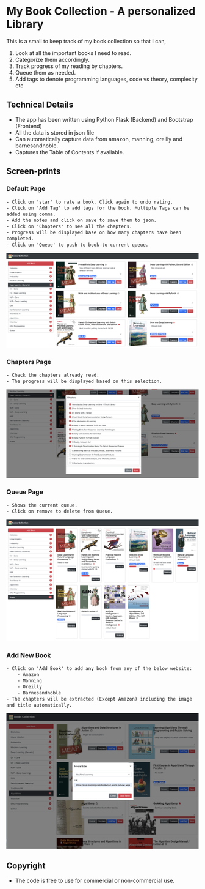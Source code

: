# My Book Collection - A personalized Library
This is a small to keep track of my book collection so that I can,
1. Look at all the important books I need to read.
2. Categorize them accordingly.
3. Track progress of my reading by chapters.
4. Queue them as needed.
5. Add tags to denote programming languages, code vs theory, complexity etc

## Technical Details
- The app has been written using Python Flask (Backend) and Bootstrap (Frontend)
- All the data is stored in json file
- Can automatically capture data from amazon, manning, oreilly and barnesandnoble.
- Captures the Table of Contents if available.

## Screen-prints
### Default Page
    - Click on 'star' to rate a book. Click again to undo rating.
    - Click on 'Add Tag' to add tags for the book. Multiple Tags can be added using comma.
    - Add the notes and click on save to save them to json.
    - Click on 'Chapters' to see all the chapters.
    - Progress will be displayed base on how many chapters have been completed.
    - Click on 'Queue' to push to book to current queue.
![Default Page](images/default.png)

### Chapters Page
    - Check the chapters already read.
    - The progress will be displayed based on this selection.
![Chapters Page](images/chapters.png)
     
### Queue Page
    - Shows the current queue.
    - Click on remove to delete from Queue. 
![Queue Page](images/queue.png)

### Add New Book
    - Click on 'Add Book' to add any book from any of the below website:
        - Amazon
        - Manning
        - Oreilly
        - Barnesandnoble
    - The chapters will be extracted (Except Amazon) including the image and title automatically. 
![Add New Book](images/add_book.png)   

## Copyright
- The code is free to use for commercial or non-commercial use. 
